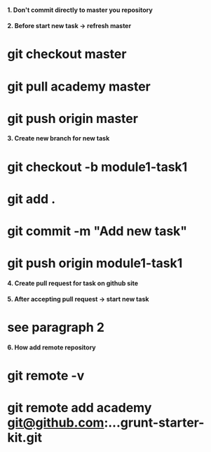 #### 1. Don't commit directly to master you repository
#### 2. Before start new task -> refresh master
# git checkout master
# git pull academy master
# git push origin master
#### 3. Create new branch for new task
# git checkout -b module1-task1
# git add .
# git commit -m "Add new task"
# git push origin module1-task1
#### 4. Create pull request for task on github site
#### 5. After accepting pull request -> start new task
# see paragraph 2

#### 6. How add remote repository
# git remote -v
# git remote add academy git@github.com:...grunt-starter-kit.git
